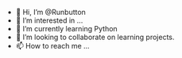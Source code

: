 - 👋 Hi, I’m @Runbutton
- 👀 I’m interested in ...
- 🌱 I’m currently learning Python
- 💞️ I’m looking to collaborate on learning projects.
- 📫 How to reach me ...

<!---
Runbutton/Runbutton is a ✨ special ✨ repository because its `README.md` (this file) appears on your GitHub profile.
You can click the Preview link to take a look at your changes.
--->
